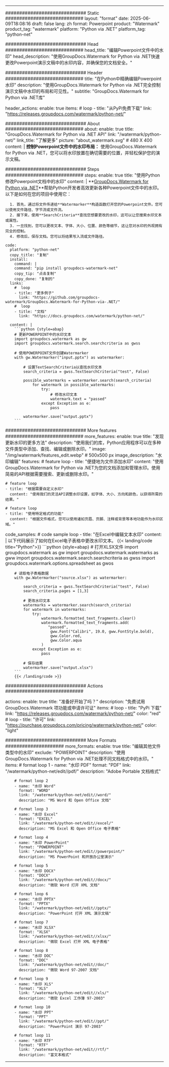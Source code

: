 
---
############################# Static ############################
layout: "format"
date:  2025-06-09T18:08:16
draft: false
lang: zh
format: Powerpoint
product: "Watermark"
product_tag: "watermark"
platform: "Python via .NET"
platform_tag: "python-net"

############################# Head ############################
head_title: "编辑Powerpoint文件中的水印"
head_description: "使用GroupDocs.Watermark for Python via .NET快速更改Powerpoint演示文稿中的水印内容，并确保您的文档安全。"

############################# Header ############################
title: "在Python中精确编辑Powerpoint水印" 
description: "使用GroupDocs.Watermark for Python via .NET完全控制演示文稿中水印的布局和可见性。"
subtitle: "GroupDocs.Watermark for Python via .NET库" 

header_actions:
  enable: true
  items:
    #  loop
    - title: "从PyPi免费下载"
      link: "https://releases.groupdocs.com/watermark/python-net/"
      
############################# About ############################
about:
    enable: true
    title: "GroupDocs.Watermark for Python via .NET API"
    link: "/watermark/python-net/"
    link_title: "了解更多"
    picture: "about_watermark.svg" # 480 X 400
    content: |
       **控制Powerpoint文件中的水印布局：** 使用GroupDocs.Watermark for Python via .NET，您可以将水印放置在确切需要的位置，并轻松保护您的演示文稿。

############################# Steps ############################
steps:
    enable: true
    title: "使用Python修改Powerpoint文档中的水印"
    content: |
      **[GroupDocs.Watermark for Python via .NET](https://products.groupdocs.com/watermark/python-net/)**帮助Python开发者高效更新各种Powerpoint文件中的水印。以下是如何在您的项目中使用它：
      
      1. 首先，通过将文件传递给**Watermarker**构造函数打开您的Powerpoint文件。您可以使用文件路径、字节流或文件流。
      2. 接下来，使用**SearchCriteria**查找您想要更改的水印，这可以让您搜索水印文本或属性。
      3. 一旦找到，您可以更改文本、字体、大小、位置、颜色等细节，这让您对水印的外观拥有完全的控制。
      4. 修改后，保存文档。您可以将结果写入流或文件路径。
   
    code:
      platform: "python-net"
      copy_title: "复制"
      install:
        command: |
        command: "pip install groupdocs-watermark-net"
        copy_tip: "点击复制"
        copy_done: "复制的"
      links:
        #  loop
        - title: "更多例子"
          link: "https://github.com/groupdocs-watermark/GroupDocs.Watermark-for-Python-via-.NET/"
        #  loop
        - title: "文档"
          link: "https://docs.groupdocs.com/watermark/python-net/"
          
      content: |
        ```python {style=abap}
        # 更新POWERPOINT中的水印文本
        import groupdocs.watermark as gw
        import groupdocs.watermark.search.searchcriteria as gwss

        # 使用POWERPOINT文件创建Watermarker
        with gw.Watermarker("input.pptx") as watermarker:

            # 设置TextSearchCriteria以查找水印文本
            search_criteria = gwss.TextSearchCriteria("test", False)

            possible_watermarks = watermarker.search(search_criteria)
                for watermark in possible_watermarks:
                    try:
                        # 修改水印文本
                        watermark.text = "passed"
                    except Exception as e:
                        pass
            
            watermarker.save("output.pptx")
        ```            

############################# More features ############################
more_features:
  enable: true
  title: "发现更新水印的更多方法"
  description: "使用我们的库，Python应用程序可以在多种文件类型中添加、查找、编辑或删除水印。"
  image: "/img/watermark/features_edit.webp" # 500x500 px
  image_description: "水印编辑"
  features:
    # feature loop
    - title: "便捷地为文件添加水印"
      content: "使用GroupDocs.Watermark for Python via .NET为您的文档添加和管理水印。使用简易的API根据需要搜索、更新或删除水印。"

    # feature loop
    - title: "根据需要自定义水印"
      content: "使用我们的灵活API调整水印设置，如字体、大小、方向和颜色，以获得所需的结果。"

    # feature loop
    - title: "使用特定格式的功能"
      content: "根据文件格式，您可以使用诸如页眉、页脚、注释或背景等本地功能作为水印区域。"
      
  code_samples:
    # code sample loop
    - title: "在Excel中编辑文本水印"
      content: |
        以下代码展示了如何在Excel电子表格中更改水印文本。
        {{< landing/code title="Python">}}
        ```python {style=abap}
        # 打开XLSX文件
        import groupdocs.watermark as gw
        import groupdocs.watermark.watermarks as gww
        import groupdocs.watermark.search.searchcriteria as gwss
        import groupdocs.watermark.options.spreadsheet as gwos

        # 读取电子表格数据
        with gw.Watermarker("source.xlsx") as watermarker:

            search_criteria = gwss.TextSearchCriteria("test", False)
            search_criteria.pages = [1,3]

            # 更改水印文本
            watermarks = watermarker.search(search_criteria)
            for watermark in watermarks:
                try:
                    watermark.formatted_text_fragments.clear()
                    watermark.formatted_text_fragments.add(
                       "passed", 
                        gww.Font("Calibri", 19.0, gww.FontStyle.bold), 
                        gww.Color.red, 
                        gww.Color.aqua
                    )
                except Exception as e:
                    pass
        
            # 保存结果
            watermarker.save("output.xlsx")
        ```
        {{< /landing/code >}}


############################# Actions ############################

actions:
  enable: true
  title: "准备好开始了吗？"
  description: "免费试用 GroupDocs.Watermark 项功能或申请许可证"
  items:
    #  loop
    - title: "PyPi 下载"
      link: "https://releases.groupdocs.com/watermark/python-net/"
      color: "red"
        #  loop
    - title: "许可"
      link: "https://purchase.groupdocs.com/pricing/watermark/python-net/"
      color: "light"


############################# More Formats #####################
more_formats:
    enable: true
    title: "编辑其他文件类型中的水印"
    exclude: "POWERPOINT"
    description: "使用GroupDocs.Watermark for Python via .NET处理不同文档格式中的水印。"
    items: 
        # format loop 1
        - name: "水印 PDF"
          format: "PDF"
          link: "/watermark/python-net/edit//pdf/"
          description: "Adobe Portable 文档格式"

        # format loop 2
        - name: "水印 Word"
          format: "WORD"
          link: "/watermark/python-net/edit//word/"
          description: "MS Word 和 Open Office 文档"
          
        # format loop 3
        - name: "水印 Excel"
          format: "EXCEL"
          link: "/watermark/python-net/edit//excel/"
          description: "MS Excel 和 Open Office 电子表格"

        # format loop 4
        - name: "水印 PowerPoint"
          format: "POWERPOINT"
          link: "/watermark/python-net/edit//powerpoint/"
          description: "MS PowerPoint 和开放办公室演示"

        # format loop 5
        - name: "水印 DOCX"
          format: "DOCX"
          link: "/watermark/python-net/edit//docx/"
          description: "微软 Word 打开 XML 文档"
          
        # format loop 6
        - name: "水印 PPTX"
          format: "PPTX"
          link: "/watermark/python-net/edit//pptx/"
          description: "PowerPoint 打开 XML 演示文稿"
          
        # format loop 7
        - name: "水印 XLSX"
          format: "XLSX"
          link: "/watermark/python-net/edit//xlsx/"
          description: "微软 Excel 打开 XML 电子表格"

        # format loop 8
        - name: "水印 DOC"
          format: "DOC"
          link: "/watermark/python-net/edit//doc/"
          description: "微软 Word 97-2007 文档"

        # format loop 9
        - name: "水印 XLS"
          format: "XLS"
          link: "/watermark/python-net/edit//xls/"
          description: "微软 Excel 工作簿 97-2003"

        # format loop 10
        - name: "水印 PPT"
          format: "PPT"
          link: "/watermark/python-net/edit//ppt/"
          description: "PowerPoint 演示 97-2003"

        # format loop 11
        - name: "水印 RTF"
          format: "RTF"
          link: "/watermark/python-net/edit//rtf/"
          description: "富文本格式"

---
